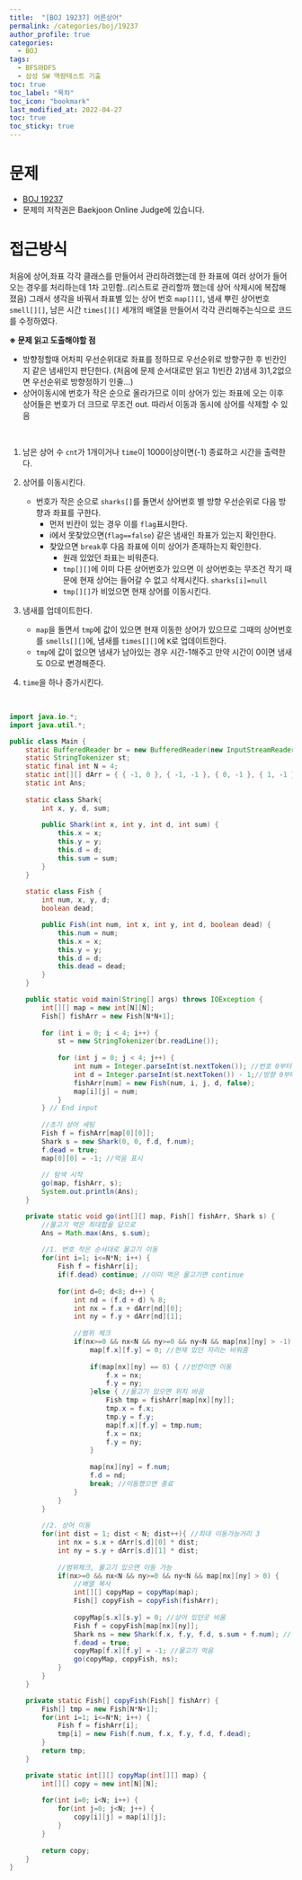 ```yaml
---
title:  "[BOJ 19237] 어른상어"
permalink: /categories/boj/19237
author_profile: true
categories:
  - BOJ
tags:
  - BFS와DFS  
  - 삼성 SW 역량테스트 기출   
toc: true	
toc_label: "목차"
toc_icon: "bookmark"
last_modified_at: 2022-04-27
toc: true
toc_sticky: true
---
```


# 문제
- [BOJ 19237](https://www.acmicpc.net/problem/19237)  
- 문제의 저작권은 Baekjoon Online Judge에 있습니다.  

# 접근방식  
처음에 상어,좌표 각각 클래스를 만들어서 관리하려했는데 한 좌표에 여러 상어가 들어오는 경우를 처리하는데 1차 고민함..(리스트로 관리할까 했는데 상어 삭제시에 복잡해졌음) 그래서 생각을 바꿔서 좌표별 있는 상어 번호 `map[][]`, 냄새 뿌린 상어번호 `smell[][]`, 남은 시간 `times[][]` 세개의 배열을 만들어서 각각 관리해주는식으로 코드를 수정하였다.  

**※ 문제 읽고 도출해야할 점**  
- 방향정할때 어차피 우선순위대로 좌표를 정하므로 우선순위로 방향구한 후 빈칸인지 같은 냄새인지 판단한다. (처음에 문제 순서대로만 읽고 1)빈칸 2)냄새 3)1,2없으면 우선순위로 방향정하기 인줄...)   
- 상어이동시에 번호가 작은 순으로 올라가므로 이미 상어가 있는 좌표에 오는 이후 상어들은 번호가 더 크므로 무조건 out. 따라서 이동과 동시에 상어를 삭제할 수 있음  

<br/>
    
1. 남은 상어 수 `cnt`가 1개이거나 `time`이 1000이상이면(-1) 종료하고 시간을 출력한다.  

2. 상어를 이동시킨다.  
    - 번호가 작은 순으로 `sharks[]`를 돌면서 상어번호 별 방향 우선순위로 다음 방향과 좌표를 구한다.  
        - 먼저 빈칸이 있는 경우 이를 `flag`표시한다.
        - i에서 못찾았으면(`flag==false`) 같은 냄새인 좌표가 있는지 확인한다.
        - 찾았으면 `break`후 다음 좌표에 이미 상어가 존재하는지 확인한다.
            - 원래 있었던 좌표는 비워준다.
            - `tmp[][]`에 이미 다른 상어번호가 있으면 이 상어번호는 무조건 작기 때문에 현재 상어는 들어갈 수 없고 삭제시킨다. `sharks[i]=null`
            - `tmp[][]`가 비었으면 현재 상어를 이동시킨다.  

3. 냄새를 업데이트한다.  
    - `map`을 돌면서 `tmp`에 값이 있으면 현재 이동한 상어가 있으므로 그때의 상어번호를 `smells[][]`에, 냄새를 `times[][]`에 `K`로 업데이트한다.  
    - `tmp`에 값이 없으면 냄새가 남아있는 경우 시간-1해주고 만약 시간이 0이면 냄새도 0으로 변경해준다.   

4. `time`을 하나 증가시킨다.  

<br/>

```java  
import java.io.*;
import java.util.*;

public class Main {
	static BufferedReader br = new BufferedReader(new InputStreamReader(System.in));
	static StringTokenizer st;
	static final int N = 4;
	static int[][] dArr = { { -1, 0 }, { -1, -1 }, { 0, -1 }, { 1, -1 }, { 1, 0 }, { 1, 1 }, { 0, 1 }, { -1, 1 } }; //반시계방향
	static int Ans;
	
	static class Shark{
		int x, y, d, sum;
		
		public Shark(int x, int y, int d, int sum) {
			this.x = x;
			this.y = y;
			this.d = d;
			this.sum = sum;
		}
	}
	
	static class Fish {
		int num, x, y, d;
		boolean dead;

		public Fish(int num, int x, int y, int d, boolean dead) {
			this.num = num;
			this.x = x;
			this.y = y;
			this.d = d;
			this.dead = dead;
		}
	}

	public static void main(String[] args) throws IOException {
		int[][] map = new int[N][N];
		Fish[] fishArr = new Fish[N*N+1];
		
		for (int i = 0; i < 4; i++) {
			st = new StringTokenizer(br.readLine());
			
			for (int j = 0; j < 4; j++) {
				int num = Integer.parseInt(st.nextToken()); //번호 0부터 시작
				int d = Integer.parseInt(st.nextToken()) - 1;//방향 0부터 시작
				fishArr[num] = new Fish(num, i, j, d, false);
				map[i][j] = num;
			}
		} // End input
		
		//초기 상어 세팅
		Fish f = fishArr[map[0][0]];
		Shark s = new Shark(0, 0, f.d, f.num);
		f.dead = true;
		map[0][0] = -1; //먹음 표시
		
		// 탐색 시작
		go(map, fishArr, s);
        System.out.println(Ans);
	}

	private static void go(int[][] map, Fish[] fishArr, Shark s) {
		//물고기 먹은 최대합을 답으로
		Ans = Math.max(Ans, s.sum);
		
		//1. 번호 작은 순서대로 물고기 이동
		for(int i=1; i<=N*N; i++) {
			Fish f = fishArr[i];
			if(f.dead) continue; //이미 먹은 물고기면 continue
			
			for(int d=0; d<8; d++) {
				int nd = (f.d + d) % 8;
				int nx = f.x + dArr[nd][0];
				int ny = f.y + dArr[nd][1];
				
				//범위 체크
				if(nx>=0 && nx<N && ny>=0 && ny<N && map[nx][ny] > -1) {
					map[f.x][f.y] = 0; //현재 있던 자리는 비워줌
					
					if(map[nx][ny] == 0) { //빈칸이면 이동
						f.x = nx;
						f.y = ny;
					}else { //물고기 있으면 위치 바꿈
						Fish tmp = fishArr[map[nx][ny]];
						tmp.x = f.x;
						tmp.y = f.y;
						map[f.x][f.y] = tmp.num;
						f.x = nx;
						f.y = ny;
					}
					
					map[nx][ny] = f.num;
					f.d = nd;
					break; //이동했으면 종료
				}
			}
		}
		
		//2. 상어 이동
		for(int dist = 1; dist < N; dist++){ //최대 이동가능거리 3
			int nx = s.x + dArr[s.d][0] * dist;
			int ny = s.y + dArr[s.d][1] * dist;
			
			//범위체크, 물고기 있으면 이동 가능
			if(nx>=0 && nx<N && ny>=0 && ny<N && map[nx][ny] > 0) {
				//배열 복사
				int[][] copyMap = copyMap(map);
				Fish[] copyFish = copyFish(fishArr);
				
				copyMap[s.x][s.y] = 0; //상어 있던곳 비움
				Fish f = copyFish[map[nx][ny]];
				Shark ns = new Shark(f.x, f.y, f.d, s.sum + f.num); //먹은 물고기 좌표,방향으로 상어상태 갱신
				f.dead = true;
				copyMap[f.x][f.y] = -1; //물고기 먹음
				go(copyMap, copyFish, ns);
			}
		}
	}

	private static Fish[] copyFish(Fish[] fishArr) {
		Fish[] tmp = new Fish[N*N+1];
		for(int i=1; i<=N*N; i++) {
			Fish f = fishArr[i];
			tmp[i] = new Fish(f.num, f.x, f.y, f.d, f.dead);
		}
		return tmp;
	}

	private static int[][] copyMap(int[][] map) {
		int[][] copy = new int[N][N];
		
		for(int i=0; i<N; i++) {
			for(int j=0; j<N; j++) {
				copy[i][j] = map[i][j];
			}
		}
		
		return copy;
	}
}
```